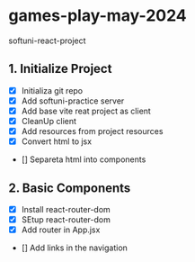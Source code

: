 # games-play-may-2024

softuni-react-project

## 1. Initialize Project

- [x] Initializa git repo
- [x] Add softuni-practice server
- [x] Add base vite reat project as client
- [x] CleanUp client
- [x] Add resources from project resources
- [x] Convert html to jsx
- [] Separeta html into components

## 2. Basic Components

- [x] Install react-router-dom
- [x] SEtup react-router-dom
- [x] Add router in App.jsx
- [] Add links in the navigation

##
